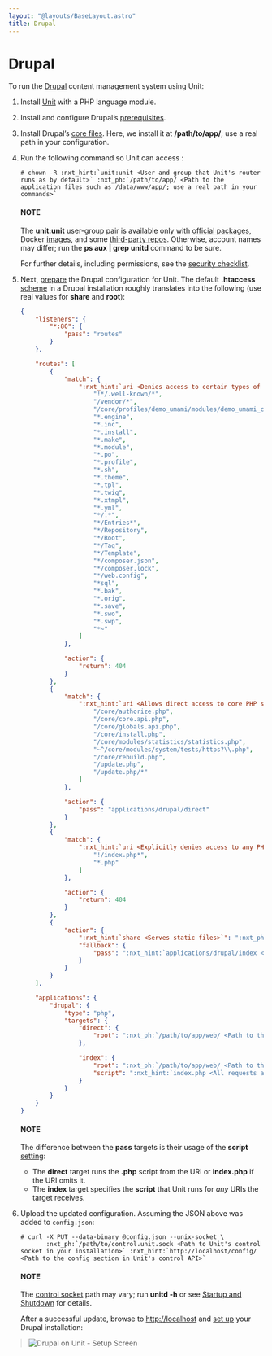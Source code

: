 ```yaml
---
layout: "@layouts/BaseLayout.astro"
title: Drupal
---
```

# Drupal

To run the [Drupal](https://www.drupal.org) content management system using
Unit:

1. Install [Unit](../installation.md#installation-precomp-pkgs) with a PHP language module.
2. Install and configure Drupal’s [prerequisites](https://www.drupal.org/docs/system-requirements).
3. Install Drupal’s [core files](https://www.drupal.org/docs/develop/using-composer/manage-dependencies#download-core).  Here, we install it at **/path/to/app/**; use
   a real path in your configuration.
4. Run the following command so Unit can access :
   ```console
   # chown -R :nxt_hint:`unit:unit <User and group that Unit's router runs as by default>` :nxt_ph:`/path/to/app/ <Path to the application files such as /data/www/app/; use a real path in your commands>`
   ```

   #### NOTE
   The **unit:unit** user-group pair is available only with [official
   packages](../installation.md#installation-precomp-pkgs), Docker [images](../installation.md#installation-docker), and some [third-party repos](../installation.md#installation-community-repos).  Otherwise, account names may differ; run
   the **ps aux | grep unitd** command to be sure.

   For further details, including permissions, see the [security checklist](security.md#security-apps).
5. Next, [prepare](../configuration.md#configuration-php) the Drupal configuration for Unit.
   The default **.htaccess** [scheme](https://github.com/drupal/drupal)
   in a Drupal installation roughly translates into the following (use real
   values for **share** and **root**):
   ```json
   {
       "listeners": {
           "*:80": {
               "pass": "routes"
           }
       },

       "routes": [
           {
               "match": {
                   ":nxt_hint:`uri <Denies access to certain types of files and directories best kept hidden, allows access to well-known locations according to RFC 5785>`": [
                       "!*/.well-known/*",
                       "/vendor/*",
                       "/core/profiles/demo_umami/modules/demo_umami_content/default_content/*",
                       "*.engine",
                       "*.inc",
                       "*.install",
                       "*.make",
                       "*.module",
                       "*.po",
                       "*.profile",
                       "*.sh",
                       "*.theme",
                       "*.tpl",
                       "*.twig",
                       "*.xtmpl",
                       "*.yml",
                       "*/.*",
                       "*/Entries*",
                       "*/Repository",
                       "*/Root",
                       "*/Tag",
                       "*/Template",
                       "*/composer.json",
                       "*/composer.lock",
                       "*/web.config",
                       "*sql",
                       "*.bak",
                       "*.orig",
                       "*.save",
                       "*.swo",
                       "*.swp",
                       "*~"
                   ]
               },

               "action": {
                   "return": 404
               }
           },
           {
               "match": {
                   ":nxt_hint:`uri <Allows direct access to core PHP scripts>`": [
                       "/core/authorize.php",
                       "/core/core.api.php",
                       "/core/globals.api.php",
                       "/core/install.php",
                       "/core/modules/statistics/statistics.php",
                       "~^/core/modules/system/tests/https?\\.php",
                       "/core/rebuild.php",
                       "/update.php",
                       "/update.php/*"
                   ]
               },

               "action": {
                   "pass": "applications/drupal/direct"
               }
           },
           {
               "match": {
                   ":nxt_hint:`uri <Explicitly denies access to any PHP scripts other than index.php>`": [
                       "!/index.php*",
                       "*.php"
                   ]
               },

               "action": {
                   "return": 404
               }
           },
           {
               "action": {
                   ":nxt_hint:`share <Serves static files>`": ":nxt_ph:`/path/to/app/web <Path to the web/ directory; use a real path in your configuration>`$uri",
                   "fallback": {
                       "pass": ":nxt_hint:`applications/drupal/index <Funnels all requests to index.php>`"
                   }
               }
           }
       ],

       "applications": {
           "drupal": {
               "type": "php",
               "targets": {
                   "direct": {
                       "root": ":nxt_ph:`/path/to/app/web/ <Path to the web/ directory; use a real path in your configuration>`"
                   },

                   "index": {
                       "root": ":nxt_ph:`/path/to/app/web/ <Path to the web/ directory; use a real path in your configuration>`",
                       "script": ":nxt_hint:`index.php <All requests are handled by a single script>`"
                   }
               }
           }
       }
   }
   ```

   #### NOTE
   The difference between the **pass** targets is their usage of
   the **script** [setting](../configuration.md#configuration-php):
   - The **direct** target runs the **.php** script from the
     URI or **index.php** if the URI omits it.
   - The **index** target specifies the **script** that Unit
     runs for *any* URIs the target receives.
6. Upload the updated configuration.  Assuming the JSON above was added to
   `config.json`:
   ```console
   # curl -X PUT --data-binary @config.json --unix-socket \
          :nxt_ph:`/path/to/control.unit.sock <Path to Unit's control socket in your installation>` :nxt_hint:`http://localhost/config/ <Path to the config section in Unit's control API>`
   ```

   #### NOTE
   The [control socket](../controlapi.md#configuration-socket) path may vary; run
   **unitd -h** or see [Startup and Shutdown](source.md#source-startup) for details.

   After a successful update, browse to [http://localhost](http://localhost) and [set up](https://www.drupal.org/docs/develop/using-composer/manage-dependencies#s-install-drupal-using-the-standard-web-interface)
   your Drupal installation:

> ![Drupal on Unit - Setup Screen](/drupal.png)
